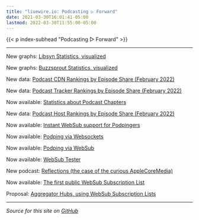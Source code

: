 ```yaml
---
title: "livewire.io: Podcasting ▷ Forward"
date: 2021-03-30T16:01:41-05:00
lastmod: 2022-03-30T11:55:00-05:00
---
```


{{< p index-subhead "Podcasting ▷ Forward" >}}

---

New graphs: [Libsyn Statistics, visualized](/libsyn-stats-visualized)

New graphs: [Buzzsprout Statistics, visualized](/buzzsprout-stats-visualized)

New data: [Podcast CDN Rankings by Episode Share (February 2022)](/podcast-cdns-by-episode-share)

New data: [Podcast Tracker Rankings by Episode Share (February 2022)](/podcast-trackers-by-episode-share)

Now available: [Statistics about Podcast Chapters](/podcast-chapters-stats)

New data: [Podcast Host Rankings by Episode Share (February 2022)](/podcast-hosts-by-episode-share)

Now available: [Instant WebSub support for Podpingers](/instant-websub-for-podpingers)

Now available: [Podping via Websockets](/podping-via-websockets)

Now available: [Podping via WebSub](/podping-via-websub)

Now available: [WebSub Tester](/websub-tester)

New podcast: [Reflections (the case of the curious AppleCoreMedia)](/new-podcast-reflections)

Now available: [The first public WebSub Subscription List](/first-public-subscription-list)

Proposal: [Aggregator Hubs, using WebSub Subscription Lists](/aggregator-hubs)

---

*Source for this site on [GitHub](https://github.com/skymethod/livewire-web)*
